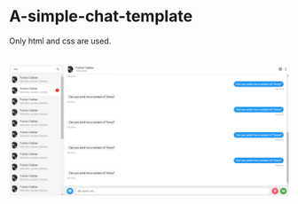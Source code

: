 # A-simple-chat-template
Only html and css are used.
<br/>
<br/>
<br/>
![ss](https://github.com/ffcabbar/A-simple-chat-template/blob/master/SS.png)
